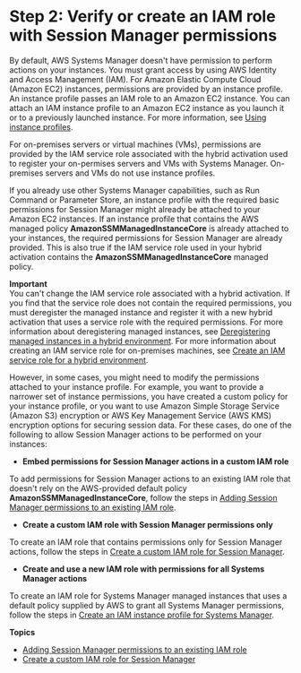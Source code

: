 # Step 2: Verify or create an IAM role with Session Manager permissions<a name="session-manager-getting-started-instance-profile"></a>

By default, AWS Systems Manager doesn't have permission to perform actions on your instances\. You must grant access by using AWS Identity and Access Management \(IAM\)\. For Amazon Elastic Compute Cloud \(Amazon EC2\) instances, permissions are provided by an instance profile\. An instance profile passes an IAM role to an Amazon EC2 instance\. You can attach an IAM instance profile to an Amazon EC2 instance as you launch it or to a previously launched instance\. For more information, see [Using instance profiles](https://docs.aws.amazon.com/IAM/latest/UserGuide/roles-usingrole-instanceprofile.html)\.

For on\-premises servers or virtual machines \(VMs\), permissions are provided by the IAM service role associated with the hybrid activation used to register your on\-permises servers and VMs with Systems Manager\. On\-premises servers and VMs do not use instance profiles\.

If you already use other Systems Manager capabilities, such as Run Command or Parameter Store, an instance profile with the required basic permissions for Session Manager might already be attached to your Amazon EC2 instances\. If an instance profile that contains the AWS managed policy **AmazonSSMManagedInstanceCore** is already attached to your instances, the required permissions for Session Manager are already provided\. This is also true if the IAM service role used in your hybrid activation contains the **AmazonSSMManagedInstanceCore** managed policy\.

**Important**  
You can't change the IAM service role associated with a hybrid activation\. If you find that the service role does not contain the required permissions, you must deregister the managed instance and register it with a new hybrid activation that uses a service role with the required permissions\. For more information about deregistering managed instances, see [Deregistering managed instances in a hybrid environment](systems-manager-managed-instances-advanced-deregister.md)\. For more information about creating an IAM service role for on\-premises machines, see [Create an IAM service role for a hybrid environment](https://docs.aws.amazon.com/systems-manager/latest/userguide/sysman-service-role.html)\.

However, in some cases, you might need to modify the permissions attached to your instance profile\. For example, you want to provide a narrower set of instance permissions, you have created a custom policy for your instance profile, or you want to use Amazon Simple Storage Service \(Amazon S3\) encryption or AWS Key Management Service \(AWS KMS\) encryption options for securing session data\. For these cases, do one of the following to allow Session Manager actions to be performed on your instances:
+  **Embed permissions for Session Manager actions in a custom IAM role** 

  To add permissions for Session Manager actions to an existing IAM role that doesn't rely on the AWS\-provided default policy **AmazonSSMManagedInstanceCore**, follow the steps in [Adding Session Manager permissions to an existing IAM role](getting-started-add-permissions-to-existing-profile.md)\.
+  **Create a custom IAM role with Session Manager permissions only** 

  To create an IAM role that contains permissions only for Session Manager actions, follow the steps in [Create a custom IAM role for Session Manager](getting-started-create-iam-instance-profile.md)\.
+  **Create and use a new IAM role with permissions for all Systems Manager actions** 

  To create an IAM role for Systems Manager managed instances that uses a default policy supplied by AWS to grant all Systems Manager permissions, follow the steps in [Create an IAM instance profile for Systems Manager](setup-instance-profile.md)\.

**Topics**
+ [Adding Session Manager permissions to an existing IAM role](getting-started-add-permissions-to-existing-profile.md)
+ [Create a custom IAM role for Session Manager](getting-started-create-iam-instance-profile.md)